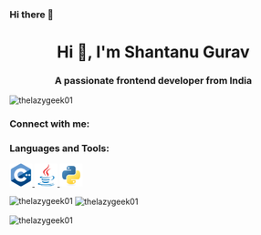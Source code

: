 ### Hi there 👋
<h1 align="center">Hi 👋, I'm Shantanu Gurav</h1>
<h3 align="center">A passionate frontend developer from India</h3>

<p align="left"> <img src="https://komarev.com/ghpvc/?username=thelazygeek01&label=Profile%20views&color=0e75b6&style=flat" alt="thelazygeek01" /> </p>

<h3 align="left">Connect with me:</h3>
<p align="left">
</p>

<h3 align="left">Languages and Tools:</h3>
<p align="left"> <a href="https://www.w3schools.com/cpp/" target="_blank" rel="noreferrer"> <img src="https://raw.githubusercontent.com/devicons/devicon/master/icons/cplusplus/cplusplus-original.svg" alt="cplusplus" width="40" height="40"/> </a> <a href="https://www.java.com" target="_blank" rel="noreferrer"> <img src="https://raw.githubusercontent.com/devicons/devicon/master/icons/java/java-original.svg" alt="java" width="40" height="40"/> </a> <a href="https://www.python.org" target="_blank" rel="noreferrer"> <img src="https://raw.githubusercontent.com/devicons/devicon/master/icons/python/python-original.svg" alt="python" width="40" height="40"/> </a> </p>

<p><img align="left" src="https://github-readme-stats.vercel.app/api/top-langs?username=thelazygeek01&show_icons=true&locale=en&layout=compact" alt="thelazygeek01" /></p>

<p>&nbsp;<img align="center" src="https://github-readme-stats.vercel.app/api?username=thelazygeek01&show_icons=true&locale=en" alt="thelazygeek01" /></p>

<p><img align="center" src="https://github-readme-streak-stats.herokuapp.com/?user=thelazygeek01&" alt="thelazygeek01" /></p>

